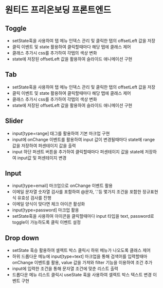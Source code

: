 <h1>원티드 프리온보딩 프론트엔드</h1>

<div>
    <h2>Toggle</h2>
    <ul>
        <li>setState훅을 사용하여 탭 메뉴 인덱스 관리 및 클릭한 탭의 offsetLeft 값을 저장</li>
        <li>클릭 이벤트 및 state 활용하여 클릭할때마다 해당 탭에 클래스 제어</li>
        <li>클래스 추가시 css를 추가하여 각탭의 색상 변화</li>
        <li>state에 저장된 offsetLeft 값을 활용하여 슬라이드 애니메이션 구현</li>
    </ul>
<div>
<div>
    <h2>Tab</h2>
    <ul>
        <li>setState훅을 사용하여 탭 메뉴 인덱스 관리 및 클릭한 탭의 offsetLeft 값을 저장</li>
        <li>클릭 이벤트 및 state 활용하여 클릭할때마다 해당 탭에 클래스 제어</li>
        <li>클래스 추가시 css를 추가하여 각탭의 색상 변화</li>
        <li>state에 저장된 offsetLeft 값을 활용하여 슬라이드 애니메이션 구현</li>
    </ul>
<div>
<div>
    <h2>Slider</h2>
    <ul>
        <li>input[type=range] 태그를 활용하여 기본 마크업 구현</li>
        <li>input에 onChange 이벤트를 활용하여 input 값이 변경될때마다 state에 range 값을 저장하여 퍼센테이지 값을 출력</li>
        <li>input 하단 퍼센트 버튼을 추가하여 클릭할때마다 퍼센테이지 값을 state에 저장하여 input값 및 퍼센테이지 변경</li>
    </ul>
<div>
<div>
    <h2>Input</h2>
    <ul>
        <li>input[type=email] 마크업으로 onChange 이벤트 활용</li>
        <li>이메일 문자열 숫자열 검사를 포함하여 @문자, '.'등 몇가지 조건을 포함한 정규표현식 유효성 검사를 진행</li>
        <li>이메일 양식이 맞다면 체크 아이콘 활성화</li>
        <li>input[type=password] 마크업 활용</li>
        <li>setState훅을 사용하여 아이콘을 클릭할때마다 input 타입을 text, password로 toggle이 가능하도록 클릭 이벤트 설정</li>
    </ul>
<div>
<div>
    <h2>Drop down</h2>
    <ul>
        <li>setState 훅승 활용하여 셀렉트 박스 클릭시 하위 메뉴가 나오도록 클래스 제어</li>
        <li>하위 드롭다운 메뉴에 input[type=text] 마크업을 통해 검색어를 입력할때마 onChange 이벤트를 활용, value 값을 가져와 filter 기능을 이용하여 조건 추가</li>
        <li>input에 입력한 조건을 통해 문자열 조건에 맞춘 리스트 출력</li>
        <li>드롭다운 메뉴 리스트 클릭시 useState 훅을 사용하여 셀렉트 박스 텍스트 변경 이벤트 구현</li>
    </ul>
<div>
